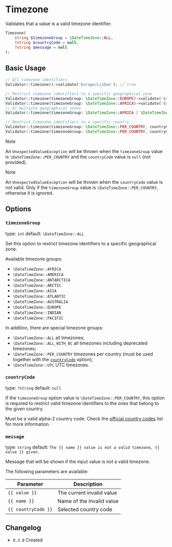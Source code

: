 # Timezone

Validates that a value is a valid timezone identifier.

```php
Timezone(
    string $timezoneGroup = \DateTimeZone::ALL,
    ?string $countryCode = null,
    ?string $message = null
);
```

## Basic Usage

```php
// All timezone identifiers
Validator::timezone()->validate('Europe/Lisbon'); // true

// Restrict timezone identifiers to a specific geographical zone
Validator::timezone(timezoneGroup: \DateTimeZone::EUROPE)->validate('Europe/Lisbon'); // true
Validator::timezone(timezoneGroup: \DateTimeZone::AFRICA)->validate('Europe/Lisbon'); // false
// Or multiple geographical zones
Validator::timezone(timezoneGroup: \DateTimeZone::AFRICA | \DateTimeZone::EUROPE)->validate('Europe/Lisbon'); // true

// Restrict timezone identifiers to a specific country
Validator::timezone(timezoneGroup: \DateTimeZone::PER_COUNTRY, countryCode: 'pt')->validate('Europe/Lisbon'); // true
Validator::timezone(timezoneGroup: \DateTimeZone::PER_COUNTRY, countryCode: 'en')->validate('Europe/Lisbon'); // false
```

> [!NOTE]
> An `UnexpectedValueException` will be thrown when the `timezoneGroup` value is `\DateTimeZone::PER_COUNTRY`
> and the `countryCode` value is `null` (not provided).

> [!NOTE]
> An `UnexpectedValueException` will be thrown when the `countryCode` value is not valid.
> Only if the `timezoneGroup` value is `\DateTimeZone::PER_COUNTRY`, otherwise it is ignored.

## Options

### `timezoneGroup`

type: `int` default: `\DateTimeZone::ALL`

Set this option to restrict timezone identifiers to a specific geographical zone. 

Available timezone groups:

- `\DateTimeZone::AFRICA`
- `\DateTimeZone::AMERICA`
- `\DateTimeZone::ANTARCTICA`
- `\DateTimeZone::ARCTIC`
- `\DateTimeZone::ASIA`
- `\DateTimeZone::ATLANTIC`
- `\DateTimeZone::AUSTRALIA`
- `\DateTimeZone::EUROPE`
- `\DateTimeZone::INDIAN`
- `\DateTimeZone::PACIFIC`

In addition, there are special timezone groups:

- `\DateTimeZone::ALL` all timezones;
- `\DateTimeZone::ALL_WITH_BC` all timezones including deprecated timezones;
- `\DateTimeZone::PER_COUNTRY` timezones per country (must be used together with the [`countryCode`](#countrycode) option);
- `\DateTimeZone::UTC` UTC timezones.

### `countryCode`

type: `?string` default: `null`

If the `timezoneGroup` option value is `\DateTimeZone::PER_COUNTRY`, 
this option is required to restrict valid timezone identifiers to the ones that belong to the given country.

Must be a valid alpha-2 country code.
Check the [official country codes](https://en.wikipedia.org/wiki/ISO_3166-1#Current_codes) list for more information.

### `message`

type: `string` default: `The {{ name }} value is not a valid timezone, {{ value }} given.`

Message that will be shown if the input value is not a valid timezone.

The following parameters are available:

| Parameter           | Description               |
|---------------------|---------------------------|
| `{{ value }}`       | The current invalid value |
| `{{ name }}`        | Name of the invalid value |
| `{{ countryCode }}` | Selected country code     |

## Changelog

- `0.3.0` Created
